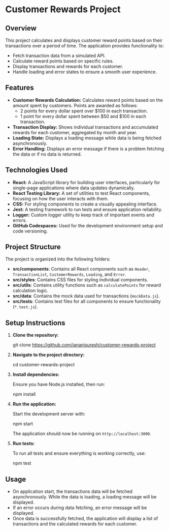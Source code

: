 # Customer Rewards Project

## Overview

This project calculates and displays customer reward points based on their transactions over a period of time. The application provides functionality to:

- Fetch transaction data from a simulated API.
- Calculate reward points based on specific rules.
- Display transactions and rewards for each customer.
- Handle loading and error states to ensure a smooth user experience.

## Features

- **Customer Rewards Calculation:** Calculates reward points based on the amount spent by customers. Points are awarded as follows:
  - 2 points for every dollar spent over $100 in each transaction.
  - 1 point for every dollar spent between $50 and $100 in each transaction.
- **Transaction Display:** Shows individual transactions and accumulated rewards for each customer, aggregated by month and year.
- **Loading State:** Displays a loading message while data is being fetched asynchronously.
- **Error Handling:** Displays an error message if there is a problem fetching the data or if no data is returned.

## Technologies Used

- **React:** A JavaScript library for building user interfaces, particularly for single-page applications where data updates dynamically.
- **React Testing Library:** A set of utilities to test React components, focusing on how the user interacts with them.
- **CSS:** For styling components to create a visually appealing interface.
- **Jest:** A testing framework to run tests and ensure application reliability.
- **Logger:** Custom logger utility to keep track of important events and errors.
- **GitHub Codespaces:** Used for the development environment setup and code versioning.

## Project Structure

The project is organized into the following folders:

- **src/components**: Contains all React components such as `Header`, `TransactionList`, `CustomerRewards`, `Loading`, and `Error`.
- **src/styles**: Contains CSS files for styling individual components.
- **src/utils**: Contains utility functions such as `calculatePoints` for reward calculation logic.
- **src/data**: Contains the mock data used for transactions (`mockData.js`).
- **src/tests**: Contains test files for all components to ensure functionality (`*.test.js`).

## Setup Instructions

1. **Clone the repository:**

  
   git clone https://github.com/jananisuresh/customer-rewards-project
  

2. **Navigate to the project directory:**

   
   cd customer-rewards-project
 

3. **Install dependencies:**

   Ensure you have Node.js installed, then run:

   npm install
  

4. **Run the application:**

   Start the development server with:

  
   npm start
   

   The application should now be running on `http://localhost:3000`.

5. **Run tests:**

   To run all tests and ensure everything is working correctly, use:

   
   npm test
  

## Usage

- On application start, the transactions data will be fetched asynchronously. While the data is loading, a loading message will be displayed.
- If an error occurs during data fetching, an error message will be displayed.
- Once data is successfully fetched, the application will display a list of transactions and the calculated rewards for each customer.

